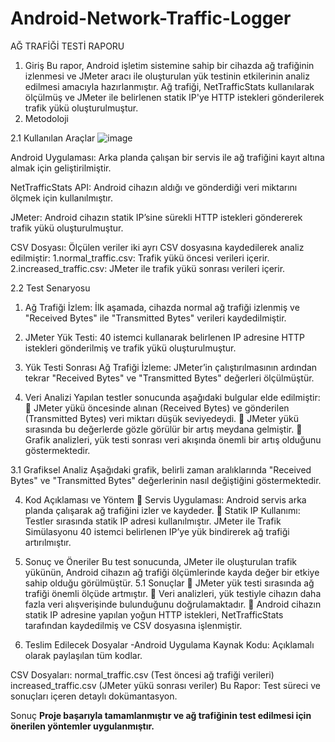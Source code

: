 ﻿# Android-Network-Traffic-Logger

 AĞ TRAFİĞİ TESTİ RAPORU
1. Giriş
Bu rapor, Android işletim sistemine sahip bir cihazda ağ trafiğinin izlenmesi ve JMeter aracı ile oluşturulan yük testinin etkilerinin analiz edilmesi amacıyla hazırlanmıştır. Ağ trafiği, NetTrafficStats kullanılarak ölçülmüş ve JMeter ile belirlenen statik IP'ye HTTP istekleri gönderilerek trafik yükü oluşturulmuştur.
2. Metodoloji
   
2.1 Kullanılan Araçlar
![image](https://github.com/user-attachments/assets/a098ec66-0c12-491c-814d-f9a4940d47f9)

Android Uygulaması: 
Arka planda çalışan bir servis ile ağ trafiğini kayıt altına almak için geliştirilmiştir.
 

NetTrafficStats API: Android cihazın aldığı ve gönderdiği veri miktarını ölçmek için kullanılmıştır.

JMeter: Android cihazın statik IP’sine sürekli HTTP istekleri göndererek trafik yükü oluşturulmuştur.
 
CSV Dosyası: Ölçülen veriler iki ayrı CSV dosyasına kaydedilerek analiz edilmiştir:
  1.normal_traffic.csv: Trafik yükü öncesi verileri içerir.
  2.increased_traffic.csv: JMeter ile trafik yükü sonrası verileri içerir.
  
2.2 Test Senaryosu
1. Ağ Trafiği İzlem: İlk aşamada, cihazda normal ağ trafiği izlenmiş ve "Received Bytes" ile "Transmitted Bytes" verileri kaydedilmiştir.
2. JMeter Yük Testi: 40 istemci kullanarak belirlenen IP adresine HTTP istekleri gönderilmiş ve trafik yükü oluşturulmuştur.
3. Yük Testi Sonrası Ağ Trafiği İzleme: JMeter’in çalıştırılmasının ardından tekrar "Received Bytes" ve "Transmitted Bytes" değerleri ölçülmüştür.

   
3. Veri Analizi
Yapılan testler sonucunda aşağıdaki bulgular elde edilmiştir:
	JMeter yükü öncesinde alınan (Received Bytes) ve gönderilen (Transmitted Bytes) veri miktarı düşük seviyedeydi.
	JMeter yükü sırasında bu değerlerde gözle görülür bir artış meydana gelmiştir.
	Grafik analizleri, yük testi sonrası veri akışında önemli bir artış olduğunu göstermektedir.

3.1 Grafiksel Analiz
Aşağıdaki grafik, belirli zaman aralıklarında "Received Bytes" ve "Transmitted Bytes" değerlerinin nasıl değiştiğini göstermektedir.
 

4. Kod Açıklaması ve Yöntem
	Servis Uygulaması: Android servis arka planda çalışarak ağ trafiğini izler ve kaydeder.
	Statik IP Kullanımı: Testler sırasında statik IP adresi kullanılmıştır.
JMeter ile Trafik Simülasyonu 40 istemci belirlenen IP’ye yük bindirerek ağ trafiği artırılmıştır.

5. Sonuç ve Öneriler
Bu test sonucunda, JMeter ile oluşturulan trafik yükünün, Android cihazın ağ trafiği ölçümlerinde kayda değer bir etkiye sahip olduğu görülmüştür.
5.1 Sonuçlar
	JMeter yük testi sırasında ağ trafiği önemli ölçüde artmıştır.
	Veri analizleri, yük testiyle cihazın daha fazla veri alışverişinde bulunduğunu doğrulamaktadır.
	Android cihazın statik IP adresine yapılan yoğun HTTP istekleri, NetTrafficStats tarafından kaydedilmiş ve CSV dosyasına işlenmiştir.
6. Teslim Edilecek Dosyalar
-Android Uygulama Kaynak Kodu: Açıklamalı olarak paylaşılan tüm kodlar.

CSV Dosyaları:
normal_traffic.csv (Test öncesi ağ trafiği verileri)
increased_traffic.csv (JMeter yükü sonrası veriler)
  Bu Rapor: Test süreci ve sonuçları içeren detaylı dokümantasyon.

Sonuç
**Proje başarıyla tamamlanmıştır ve ağ trafiğinin test edilmesi için önerilen yöntemler uygulanmıştır.**

